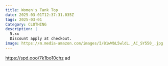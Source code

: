 ```yaml
---
title: Women's Tank Top
date: 2025-03-01T12:37:31.035Z
tags: 2025-03-01
Category: CLOTHING
description: |
  5.xx
  Discount apply at checkout.
image: https://m.media-amazon.com/images/I/81wWbL5wldL._AC_SY550_.jpg
---
```

https://spd.ooo/7k1bo10chz  ad